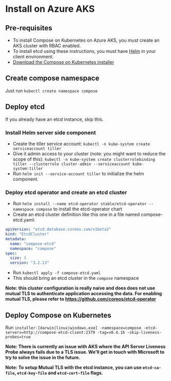 # Install on Azure AKS

## Pre-requisites
- To install Compose on Kubernetes on Azure AKS, you must create an AKS cluster with RBAC enabled.
- To install etcd using these instructions, you must have [Helm](https://helm.sh) in your client environment.
- [Download the Compose on Kubernetes installer](https://github.com/docker/compose-on-kubernetes/releases)

## Create compose namespace

Just run `kubectl create namespace compose`

## Deploy etcd

If you already have an etcd instance, skip this.

### Install Helm server side component

- Create the tiller service account: `kubectl -n kube-system create serviceaccount tiller`
- Give it admin access to your cluster (note: you might want to reduce the scope of this): `kubectl -n kube-system create clusterrolebinding tiller --clusterrole cluster-admin --serviceaccount kube-system:tiller`
- Run `helm init --service-account tiller` to initialize the helm component.

### Deploy etcd operator and create an etcd cluster

- Run `helm install --name etcd-operator stable/etcd-operator --namespace compose` to install the etcd-operator chart
- Create an etcd cluster definition like this one in a file named compose-etcd.yaml:

```yaml
apiVersion: "etcd.database.coreos.com/v1beta2"
kind: "EtcdCluster"
metadata:
  name: "compose-etcd"
  namespace: "compose"
spec:
  size: 3
  version: "3.2.13"
```
- Run `kubectl apply -f compose-etcd.yaml`
- This should bring an etcd cluster in the `compose` namespace

**Note: this cluster configuration is really naive and does does not use mutual TLS to authenticate application accessing the data. For enabling mutual TLS, please refer to https://github.com/coreos/etcd-operator** 

## Deploy Compose on Kubernetes

Run `installer-[darwin|linux|windows.exe] -namespace=compose -etcd-servers=http://compose-etcd-client:2379 -tag=v0.4.16 -skip-liveness-probes=true`

**Note: There is currently an issue with AKS where the API Server Liveness Probe always fails due to a TLS issue. We'll get in touch with Microsoft to try to solve the issue in the future.**

**Note: To setup Mutual TLS with the etcd instance, you can use `etcd-ca-file`, `etcd-key-file` and `etcd-cert-file` flags.**
